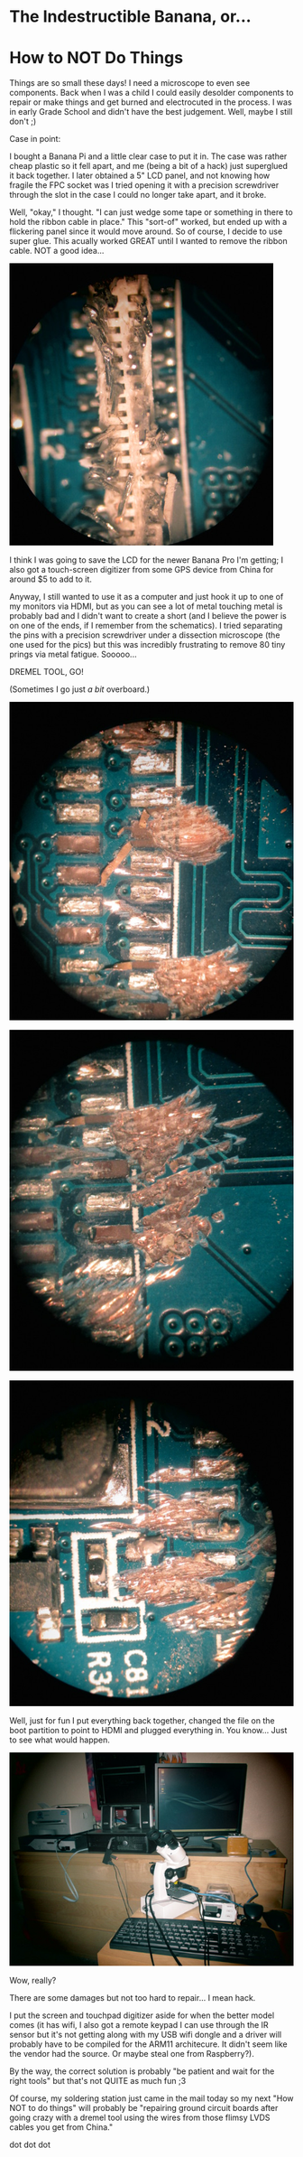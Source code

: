 The Indestructible Banana, or...
=====================================================
How to NOT Do Things
=====================================================

Things are so small these days! I need a microscope to even see components. Back when I was a child I could easily desolder components to repair or make things and get burned and electrocuted in the process. I was in early Grade School and didn't have the best judgement. Well, maybe I still don't ;)

Case in point:

I bought a Banana Pi and a little clear case to put it in. The case was rather cheap plastic so it fell apart, and me (being a bit of a hack) just superglued it back together. I later obtained a 5" LCD panel, and not knowing how fragile the FPC socket was I tried opening it with a precision screwdriver through the slot in the case I could no longer take apart, and it broke.

Well, "okay," I thought. "I can just wedge some tape or something in there to hold the ribbon cable in place." This "sort-of" worked, but ended up with a flickering panel since it would move around. So of course, I decide to use super glue. This acually worked GREAT until I wanted to remove the ribbon cable. NOT a good idea...

![fail... fail... fail...](https://raw.githubusercontent.com/ericwilk/playground/master/youaredoingitwrong/IMG_0494.JPG "Evidence of a bad idea gone wrong.")

I think I was going to save the LCD for the newer Banana Pro I'm getting; I also got a touch-screen digitizer from some GPS device from China for around $5 to add to it.

Anyway, I still wanted to use it as a computer and just hook it up to one of my monitors via HDMI, but as you can see a lot of metal touching metal is probably bad and I didn't want to create a short (and I believe the power is on one of the ends, if I remember from the schematics). I tried separating the pins with a precision screwdriver under a dissection microscope (the one used for the pics) but this was incredibly frustrating to remove 80 tiny prings via metal fatigue. Sooooo...

DREMEL TOOL, GO!

(Sometimes I go just *a bit* overboard.)

![more fail...](https://raw.githubusercontent.com/ericwilk/playground/master/youaredoingitwrong/IMG_0495.JPG "Destruction.")

![yeah, this looks good](https://raw.githubusercontent.com/ericwilk/playground/master/youaredoingitwrong/IMG_0496.JPG "oops.")

![oh, wow](https://raw.githubusercontent.com/ericwilk/playground/master/youaredoingitwrong/IMG_0498.JPG "Okay, this CAN NOT possibly work, anymore.")

Well, just for fun I put everything back together, changed the file on the boot partition to point to HDMI and plugged everything in. You know... Just to see what would happen.

![It's ALIIIIIVE!](https://raw.githubusercontent.com/ericwilk/playground/master/youaredoingitwrong/IMG_0500.JPG "It's THE ENERGIZER BUNNY.")

Wow, really?

There are some damages but not too hard to repair... I mean hack.

I put the screen and touchpad digitizer aside for when the better model comes (it has wifi, I also got a remote keypad I can use through the IR sensor but it's not getting along with my USB wifi dongle and a driver will probably have to be compiled for the ARM11 architecure. It didn't seem like the vendor had the source. Or maybe steal one from Raspberry?).

By the way, the correct solution is probably "be patient and wait for the right tools" but that's not QUITE as much fun ;3

Of course, my soldering station just came in the mail today so my next "How NOT to do things" will probably be "repairing ground circuit boards after going crazy with a dremel tool using the wires from those flimsy LVDS cables you get from China."

dot dot dot
